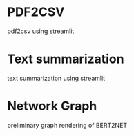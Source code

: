 # PDF2CSV
 pdf2csv using streamlit
# Text summarization
 text summarization using streamlit
# Network Graph
 preliminary graph rendering of BERT2NET
